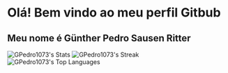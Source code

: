 # Olá! Bem vindo ao meu perfil Gitbub
## Meu nome é Günther Pedro Sausen Ritter

![GPedro1073's Stats](https://github-readme-stats.vercel.app/api?username=GPedro1073&theme=calm&show_icons=true&hide_border=true&count_private=true)
![GPedro1073's Streak](https://github-readme-streak-stats.herokuapp.com/?user=GPedro1073&theme=calm&hide_border=true)
![GPedro1073's Top Languages](https://github-readme-stats.vercel.app/api/top-langs/?username=GPedro1073&theme=calm&show_icons=true&hide_border=true&layout=compact)
